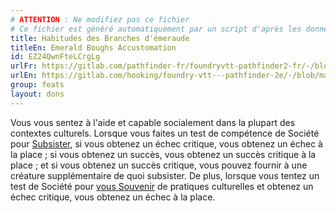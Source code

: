 ```yaml
---
# ATTENTION : Ne modifiez pas ce fichier
# Ce fichier est généré automatiquement par un script d'après les données du module Foundry VTT officiel et de sa traduction
title: Habitudes des Branches d'émeraude
titleEn: Emerald Boughs Accustomation
id: EZ24QwnFteLCrgLg
urlFr: https://gitlab.com/pathfinder-fr/foundryvtt-pathfinder2-fr/-/blob/master/data/feats/EZ24QwnFteLCrgLg.htm
urlEn: https://gitlab.com/hooking/foundry-vtt---pathfinder-2e/-/blob/master/packs/data/feats.db/emerald-boughs-accustomation.json
group: feats
layout: dons
---
```

Vous vous sentez à l'aide et capable socialement dans la plupart des contextes culturels. Lorsque vous faites un test de compétence de Société pour [Subsister](../actions/subsister.md), si vous obtenez un échec critique, vous obtenez un échec à la place ; si vous obtenez un succès, vous obtenez un succès critique à la place ; et si vous obtenez un succès critique, vous pouvez fournir à une créature supplémentaire de quoi subsister. De plus, lorsque vous tentez un test de Société pour [vous Souvenir](../actions/se-souvenir-société.md) de pratiques culturelles et obtenez un échec critique, vous obtenez un échec à la place.


